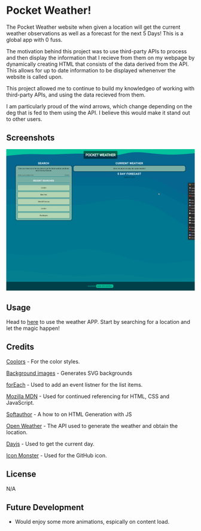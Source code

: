 # Pocket Weather!

The Pocket Weather website when given a location will get the current weather observations as well as a forecast for the next 5 Days! This is a global app with 0 fuss. 

The motivation behind this project was to use third-party APIs to process and then display the information that I recieve from them on my webpage by dynamically creating HTML that consists of the data derived from the API. This allows for up to date information to be displayed whenenver the website is called upon.

This project allowed me to continue to build my knowledgeo of working with third-party APIs, and using the data recieved from them.

I am particularly proud of the wind arrows, which change depending on the deg that is fed to them using the API. I believe this would make it stand out to other users.

## Screenshots

![Gif of the website in action, searching using recent searches](./assets/screenshots/home.gif)

## Usage

Head to [here](https://jackstockwell.github.io/weatherapp/) to use the weather APP. Start by searching for a location and let the magic happen!

## Credits

[Coolors](https://coolors.co/palette/05668d-028090-00a896-02c39a-f0f3bd) - For the color styles.

[Background images](https://app.haikei.app/) - Generates SVG backgrounds

[forEach](https://developer.mozilla.org/en-US/docs/Web/JavaScript/Reference/Global_Objects/Array/forEach) - Used to add an event listner for the list items.

[Mozilla MDN](https://developer.mozilla.org/en-US/docs/Web) - Used for continued referencing for HTML, CSS and JavaScript.

[Softauthor](https://softauthor.com/create-html-element-in-javascript/) - A how to on HTML Generation with JS

[Open Weather](https://openweathermap.org/api) - The API used to generate the weather and obtain the location.

[Dayjs](https://day.js.org/en/) - Used to get the current day.

[Icon Monster](https://iconmonstr.com/) - Used for the GitHub icon.

## License

N/A

## Future Development

- Would enjoy some more animations, espically on content load.